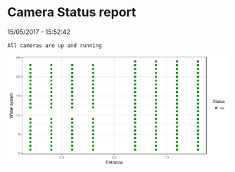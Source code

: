 Camera Status report
================
15/05/2017 - 15:52:42

    All cameras are up and running

![](camreport_files/figure-markdown_github/unnamed-chunk-2-1.png)

